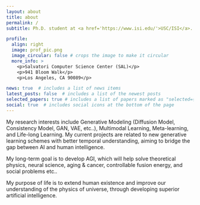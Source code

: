 ```yaml
---
layout: about
title: about
permalink: /
subtitle: Ph.D. student at <a href='https://www.isi.edu/'>USC/ISI</a>. Conquer entropy, reduce uncertainty. 

profile:
  align: right
  image: prof_pic.png
  image_circular: false # crops the image to make it circular
  more_info: >
    <p>Salvatori Computer Science Center (SAL)</p>
    <p>941 Bloom Walk</p>
    <p>Los Angeles, CA 90089</p>

news: true  # includes a list of news items
latest_posts: false  # includes a list of the newest posts
selected_papers: true # includes a list of papers marked as "selected={true}"
social: true  # includes social icons at the bottom of the page
---
```


<!-- Write your biography here. Tell the world about yourself. Link to your favorite [subreddit](http://reddit.com). You can put a picture in, too. The code is already in, just name your picture `prof_pic.jpg` and put it in the `img/` folder. -->
My research interests include Generative Modeling (Diffusion Model, Consistency Model, GAN, VAE, etc..), Multimodal Learning, Meta-learning, and Life-long Learning. My current projects are related to new generative learning schemes with better temporal understanding, aiming to bridge the gap between AI and human intelligence.

My long-term goal is to develop AGI, which will help solve theoretical physics, neural science, aging & cancer, controllable fusion energy, and social problems etc..

My purpose of life is to extend human existence and improve our understanding of the physics of universe, through developing superior artificial intelligence.   